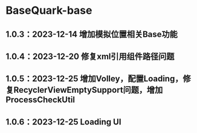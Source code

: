 # BaseQuark-base

## 1.0.3：2023-12-14 增加模拟位置相关Base功能
## 1.0.4：2023-12-20 修复xml引用组件路径问题
## 1.0.5：2023-12-25 增加Volley，配置Loading，修复RecyclerViewEmptySupport问题，增加ProcessCheckUtil
## 1.0.6：2023-12-25 Loading UI